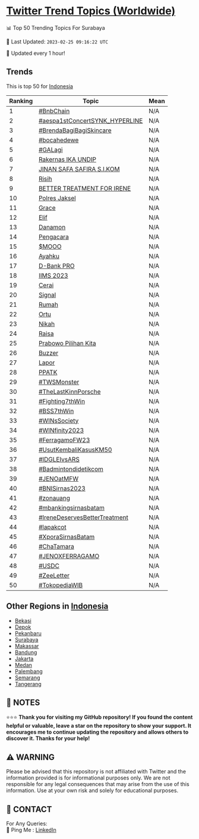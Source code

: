 [Twitter Trend Topics (Worldwide)](https://github.com/ErcinDedeoglu/Twitter-Trend-Topics)
==========


📊 Top 50 Trending Topics For Surabaya

📆 Last Updated: `2023-02-25 09:16:22 UTC`

🔧 Updated every 1 hour!


## Trends

This is top 50 for [Indonesia](</Indonesia>)

| Ranking | Topic | Mean |
| ------- | ------------ | ------------ |
| 1 | [#BnbChain](http://twitter.com/search?q=%23BnbChain) | N/A |
| 2 | [#aespa1stConcertSYNK_HYPERLINE](http://twitter.com/search?q=%23aespa1stConcertSYNK_HYPERLINE) | N/A |
| 3 | [#BrendaBagiBagiSkincare](http://twitter.com/search?q=%23BrendaBagiBagiSkincare) | N/A |
| 4 | [#bocahedewe](http://twitter.com/search?q=%23bocahedewe) | N/A |
| 5 | [#GALagi](http://twitter.com/search?q=%23GALagi) | N/A |
| 6 | [Rakernas IKA UNDIP](http://twitter.com/search?q=Rakernas+IKA+UNDIP) | N/A |
| 7 | [JINAN SAFA SAFIRA S.I.KOM](http://twitter.com/search?q=JINAN+SAFA+SAFIRA+S.I.KOM) | N/A |
| 8 | [Risih](http://twitter.com/search?q=Risih) | N/A |
| 9 | [BETTER TREATMENT FOR IRENE](http://twitter.com/search?q=BETTER+TREATMENT+FOR+IRENE) | N/A |
| 10 | [Polres Jaksel](http://twitter.com/search?q=Polres+Jaksel) | N/A |
| 11 | [Grace](http://twitter.com/search?q=Grace) | N/A |
| 12 | [Elif](http://twitter.com/search?q=Elif) | N/A |
| 13 | [Danamon](http://twitter.com/search?q=Danamon) | N/A |
| 14 | [Pengacara](http://twitter.com/search?q=Pengacara) | N/A |
| 15 | [$MOOO](http://twitter.com/search?q=%24MOOO) | N/A |
| 16 | [Ayahku](http://twitter.com/search?q=Ayahku) | N/A |
| 17 | [D-Bank PRO](http://twitter.com/search?q=D-Bank+PRO) | N/A |
| 18 | [IIMS 2023](http://twitter.com/search?q=IIMS+2023) | N/A |
| 19 | [Cerai](http://twitter.com/search?q=Cerai) | N/A |
| 20 | [Signal](http://twitter.com/search?q=Signal) | N/A |
| 21 | [Rumah](http://twitter.com/search?q=Rumah) | N/A |
| 22 | [Ortu](http://twitter.com/search?q=Ortu) | N/A |
| 23 | [Nikah](http://twitter.com/search?q=Nikah) | N/A |
| 24 | [Raisa](http://twitter.com/search?q=Raisa) | N/A |
| 25 | [Prabowo Pilihan Kita](http://twitter.com/search?q=Prabowo+Pilihan+Kita) | N/A |
| 26 | [Buzzer](http://twitter.com/search?q=Buzzer) | N/A |
| 27 | [Lapor](http://twitter.com/search?q=Lapor) | N/A |
| 28 | [PPATK](http://twitter.com/search?q=PPATK) | N/A |
| 29 | [#TWSMonster](http://twitter.com/search?q=%23TWSMonster) | N/A |
| 30 | [#TheLastKinnPorsche](http://twitter.com/search?q=%23TheLastKinnPorsche) | N/A |
| 31 | [#Fighting7thWin](http://twitter.com/search?q=%23Fighting7thWin) | N/A |
| 32 | [#BSS7thWin](http://twitter.com/search?q=%23BSS7thWin) | N/A |
| 33 | [#WINsSociety](http://twitter.com/search?q=%23WINsSociety) | N/A |
| 34 | [#WINfinity2023](http://twitter.com/search?q=%23WINfinity2023) | N/A |
| 35 | [#FerragamoFW23](http://twitter.com/search?q=%23FerragamoFW23) | N/A |
| 36 | [#UsutKembaliKasusKM50](http://twitter.com/search?q=%23UsutKembaliKasusKM50) | N/A |
| 37 | [#IDGLEIvsARS](http://twitter.com/search?q=%23IDGLEIvsARS) | N/A |
| 38 | [#Badmintondidetikcom](http://twitter.com/search?q=%23Badmintondidetikcom) | N/A |
| 39 | [#JENOatMFW](http://twitter.com/search?q=%23JENOatMFW) | N/A |
| 40 | [#BNISirnas2023](http://twitter.com/search?q=%23BNISirnas2023) | N/A |
| 41 | [#zonauang️](http://twitter.com/search?q=%23zonauang%ef%b8%8f) | N/A |
| 42 | [#mbankingsirnasbatam](http://twitter.com/search?q=%23mbankingsirnasbatam) | N/A |
| 43 | [#IreneDeservesBetterTreatment](http://twitter.com/search?q=%23IreneDeservesBetterTreatment) | N/A |
| 44 | [#lapakcot](http://twitter.com/search?q=%23lapakcot) | N/A |
| 45 | [#XporaSirnasBatam](http://twitter.com/search?q=%23XporaSirnasBatam) | N/A |
| 46 | [#ChaTamara](http://twitter.com/search?q=%23ChaTamara) | N/A |
| 47 | [#JENOXFERRAGAMO](http://twitter.com/search?q=%23JENOXFERRAGAMO) | N/A |
| 48 | [#USDC](http://twitter.com/search?q=%23USDC) | N/A |
| 49 | [#ZeeLetter](http://twitter.com/search?q=%23ZeeLetter) | N/A |
| 50 | [#TokopediaWIB](http://twitter.com/search?q=%23TokopediaWIB) | N/A |



## Other Regions in [Indonesia](</Indonesia>)

* [Bekasi](</Indonesia/Bekasi.md>)
* [Depok](</Indonesia/Depok.md>)
* [Pekanbaru](</Indonesia/Pekanbaru.md>)
* [Surabaya](</Indonesia/Surabaya.md>)
* [Makassar](</Indonesia/Makassar.md>)
* [Bandung](</Indonesia/Bandung.md>)
* [Jakarta](</Indonesia/Jakarta.md>)
* [Medan](</Indonesia/Medan.md>)
* [Palembang](</Indonesia/Palembang.md>)
* [Semarang](</Indonesia/Semarang.md>)
* [Tangerang](</Indonesia/Tangerang.md>)



## 📝 NOTES

⭐⭐⭐ **Thank you for visiting my GitHub repository! If you found the content helpful or valuable, leave a star on the repository to show your support. It encourages me to continue updating the repository and allows others to discover it. Thanks for your help!**


## ⚠️ WARNING

Please be advised that this repository is not affiliated with Twitter and the information provided is for informational purposes only. We are not responsible for any legal consequences that may arise from the use of this information. Use at your own risk and solely for educational purposes.


## 📨 CONTACT

 For Any Queries:  
            🏓 Ping Me : [LinkedIn](https://www.linkedin.com/in/ercindedeoglu/)
